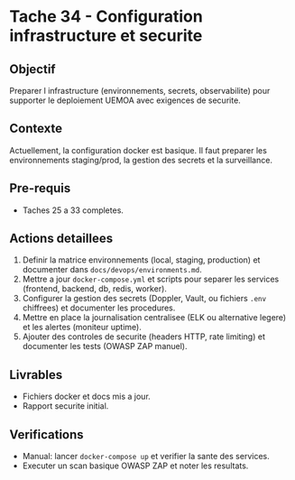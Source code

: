 # Tache 34 - Configuration infrastructure et securite

## Objectif
Preparer l infrastructure (environnements, secrets, observabilite) pour supporter le deploiement UEMOA avec exigences de securite.

## Contexte
Actuellement, la configuration docker est basique. Il faut preparer les environnements staging/prod, la gestion des secrets et la surveillance.

## Pre-requis
- Taches 25 a 33 completes.

## Actions detaillees
1. Definir la matrice environnements (local, staging, production) et documenter dans `docs/devops/environments.md`.
2. Mettre a jour `docker-compose.yml` et scripts pour separer les services (frontend, backend, db, redis, worker).
3. Configurer la gestion des secrets (Doppler, Vault, ou fichiers `.env` chiffrees) et documenter les procedures.
4. Mettre en place la journalisation centralisee (ELK ou alternative legere) et les alertes (moniteur uptime).
5. Ajouter des controles de securite (headers HTTP, rate limiting) et documenter les tests (OWASP ZAP manuel).

## Livrables
- Fichiers docker et docs mis a jour.
- Rapport securite initial.

## Verifications
- Manual: lancer `docker-compose up` et verifier la sante des services.
- Executer un scan basique OWASP ZAP et noter les resultats.

